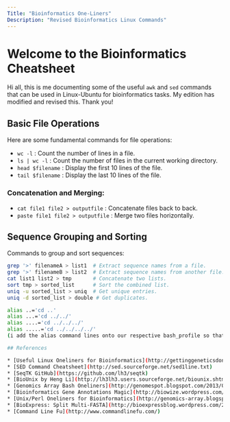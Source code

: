 ```yaml
---
Title: "Bioinformatics One-Liners"
Description: "Revised Bioinformatics Linux Commands"
---
```


# Welcome to the Bioinformatics Cheatsheet

Hi all, this is me documenting some of the useful `awk` and `sed` commands that can be used in Linux-Ubuntu for bioinformatics tasks. My edition has modified and revised this. Thank you!

## Basic File Operations
Here are some fundamental commands for file operations:

- `wc -l` : Count the number of lines in a file.
- `ls | wc -l` : Count the number of files in the current working directory.
- `head $filename` : Display the first 10 lines of the file.
- `tail $filename` : Display the last 10 lines of the file.

### Concatenation and Merging:
- `cat file1 file2 > outputfile` : Concatenate files back to back.
- `paste file1 file2 > outputfile` : Merge two files horizontally.

## Sequence Grouping and Sorting
Commands to group and sort sequences:

```bash
grep '>' filenameA > list1  # Extract sequence names from a file.
grep '>' filenameB > list2  # Extract sequence names from another file.
cat list1 list2 > tmp       # Concatenate two lists.
sort tmp > sorted_list      # Sort the combined list.
uniq -u sorted_list > uniq  # Get unique entries.
uniq -d sorted_list > double # Get duplicates.

alias ..='cd ..'
alias ...='cd ../../'
alias ....='cd ../../../'
alias .....='cd ../../../../'
(i add the alias command lines onto our respective bash_profile so that i dont have to use alias everytime when i open my terminal)

## References

* [Useful Linux Oneliners for Bioinformatics](http://gettinggeneticsdone.blogspot.com/2013/10/useful-linux-oneliners-for-bioinformatics.html#comments)
* [SED Command Cheatsheet](http://sed.sourceforge.net/sed1line.txt)
* [SeqTK GitHub](https://github.com/lh3/seqtk)
* [BioUnix by Heng Li](http://lh3lh3.users.sourceforge.net/biounix.shtml)
* [Genomics Array Bash Oneliners](http://genomespot.blogspot.com/2013/08/a-selection-of-useful-bash-one-liners.html)
* [Bioinformatics Gene Annotations Magic](http://biowize.wordpress.com/2012/06/15/command-line-magic-for-your-gene-annotations/)
* [Unix/Perl Oneliners for Bioinformatics](http://genomics-array.blogspot.com/2010/11/some-unixperl-oneliners-for.html)
* [BioExpress: Split Multi-FASTA](http://bioexpressblog.wordpress.com/2013/04/05/split-multi-fasta-sequence-file/)
* [Command Line Fu](http://www.commandlinefu.com/)

